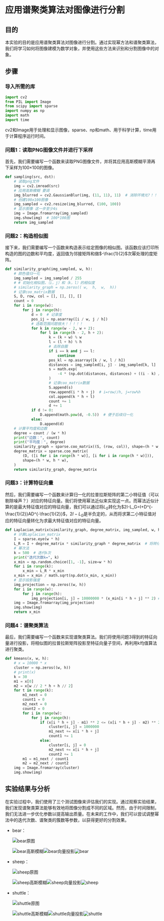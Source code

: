 # 应用谱聚类算法对图像进行分割

## 目的

本实验的目的是应用谱聚类算法对图像进行分割。通过实现幂方法和谱聚类算法，我们将学习如何将图像建模为数学对象，并使用这些方法来识别和分割图像中的对象。

## 步骤

### 导入所需的库

```python
import cv2
from PIL import Image
from scipy import sparse
import numpy as np
import math
import time
```

cv2和Image用于处理和显示图像，sparse、np和math、用于科学计算，time用于计算程序运行时间。

### 问题1：读取PNG图像文件并进行下采样

首先，我们需要编写一个函数来读取PNG图像文件，并将其应用高斯模糊平滑再下采样为100×100的图像。

```python
def sampling(src, dst):
    # 读取png文件
    img = cv2.imread(src)
    # 应用高斯模糊 要调
    img_blurred = cv2.GaussianBlur(img, (11, 11), 11)  # 消除环境光?！！！！！！不然熊右上角是黑的呜呜呜呜-_-
    # 创建100x100图像
    img_sampled = cv2.resize(img_blurred, (100, 100))
    # 显示图像 这一步至少4s
    img = Image.fromarray(img_sampled)
    img.show(img)  # 100*100图
    return img_sampled
```

### 问题2：构造相似图

接下来，我们需要编写一个函数来构造表示给定图像的相似图。该函数应该打印所构造的图的边数和平均度，返回值为邻接矩阵和做$-\frac{1}{2}$次幂处理的度矩阵。

```python
def similarity_graph(img_sampled, w, h):
    # 颜色值归一化
    img_sampled = img_sampled / 255
    # # 初始化相似图，（i，j）和（k，l）的相似度
    # similarity_graph = np.zeros(( w,  h,  w,  h))
    # 记录coo_matrix数据
    S, D, row, col = [], [], [], []
    count = 0
    for i in range(w):
        for j in range(h):
            d = 0  # 记录度
            pos_ij = np.asarray([i / w, j / h])
            # 选取范围问题很大！！！！！
            for k in range(w - 2, w + 2):
                for l in range(h - 2, h + 2):
                    k = (k + w) % w
                    l = (l + h) % h
                    # 去除自圈
                    if i == k and j == l:
                        continue
                    pos_kl = np.asarray([k / w, l / h])
                    distances = img_sampled[i, j] - img_sampled[k, l]
                    s = math.exp(
                        -4 * (np.dot(distances, distances) + ((i - k) / w) ** 2 + ((j - l) / h) ** 2)
                    )
                    # 记录coo_matrix数据
                    S.append(s)
                    row.append(i * h + j)  # i=row//h, j=row%h
                    col.append(k * h + l)
                    count += 1
                    d += 1
            if d != 0:
                D.append(math.pow(d, -0.5))  # 便于后续归一化
            else:
                D.append(d)
    # 计算平均度和边数
    degree = count / (w * h)
    print("边数：", count)
    print("平均度：", degree)
    similarity_graph = sparse.coo_matrix((S, (row, col)), shape=(h * w, h * w))
    degree_matrix = sparse.coo_matrix(
        (D, ([i for i in range(h * w)], [i for i in range(h * w)])),
        shape=(h * w, h * w),
    )
    return similarity_graph, degree_matrix
```

### 问题3：计算特征向量

然后，我们需要编写一个函数来计算归一化的拉普拉斯矩阵的第二小特征值（可以剔除噪声？）对应的特征向量。我们将使用幂法近似来实现这一点。而幂法近似计算的是最大特征值对应的特征向量，我们可以通过将$L_G$转化为$2I-L_G=I+D^{-\frac{1}{2}}AD^{-\frac{1}{2}}$，$2I-L_G$是半负定的，从而将求第二小特征值对应的特征向量转化为求最大特征值对应的特征向量。

```python
def Laplacian_matrix(similarity_graph, degree_matrix, img_sampled, w, h):
    # 计算Laplacian_matrix
    I = sparse.eye(w * h)
    L_R = I + degree_matrix * similarity_graph * degree_matrix  # 将转化为半负定，最大的就是L的第二小的
    # 幂次法
    k = 500  # 迭代k次
    print("迭代次数k=", k)
    x_min = np.random.choice([1, -1], size=w * h)
    for i in range(k):
        x_min = L_R * x_min
    x_min = x_min / math.sqrt(np.dot(x_min, x_min))
    # 显示投影强度
    img_projection = np.zeros((w, h))
    for i in range(w):
        for j in range(h):
            img_projection[i, j] = 10000000 * (x_min[i * h + j] ** 2) # 放大值更好显示
    img = Image.fromarray(img_projection)
    img.show(img)
    return x_min
```

### 问题4：谱聚类算法

最后，我们需要编写一个函数来实现谱聚类算法。我们将使用问题3得到的特征向量进行投影，将相似图的拉普拉斯矩阵投影至特征向量子空间，再利用k均值算法进行聚类。

```python
def kmeans(x, w, h):
    # x = 10000 * x
    cluster = np.zeros((w, h))
    # print(x)
    k = 30
    m1 = x[0]
    m2 = x[w // 2 * h + h // 2]
    for t in range(k):
        m1_next = 0
        count1 = 0
        m2_next = 0
        count2 = 0
        for i in range(w):
            for j in range(h):
                if (x[i * h + j] - m1) ** 2 <= (x[i * h + j] - m2) ** 2:
                    cluster[i, j] = 1000000
                    m1_next += x[i * h + j]
                    count1 += 1
                else:
                    cluster[i, j] = 0
                    m2_next += x[i * h + j]
                    count2 += 1
        m1 = m1_next / count1
        m2 = m2_next / count2
    img = Image.fromarray(cluster)
    img.show(img)
```

## 实验结果与分析

在实验过程中，我们使用了三个测试图像来评估我们的实现。通过观察实验结果，我们发现谱聚类算法能够有效地将图像分割成不同的区域。然而，由于时间限制，我们无法进一步优化参数以提高输出质量。在未来的工作中，我们可以尝试调整幂法中的迭代次数、谱聚类的簇数等参数，以获得更好的分割效果。

- bear：

  ![bear原图](../img/bear.png)
  
  ![bear高斯模糊](../img/bear_blurred.png)![bear向量投影](../img/bear_projection.png)![bear](../img/bear_seg.png)

- sheep：

  ![sheep原图](../img/sheep.png)
  
  ![sheep高斯模糊](../img/sheep_blurred.png)![sheep向量投影](../img/sheep_projection.png)![sheep](../img/sheep_seg.png)

- shuttle：

  ![shuttle原图](../img/shuttle.png)

  ![shuttle高斯模糊](../img/shuttle_blurred.png)![shuttle向量投影](../img/shuttle_projection.png)![shuttle](../img/shuttle_seg.png)
